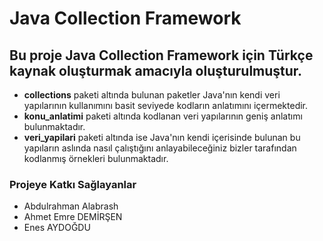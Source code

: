 # **Java Collection Framework**

## **Bu proje Java Collection Framework için Türkçe kaynak oluşturmak amacıyla oluşturulmuştur.**

- **collections** paketi altında bulunan paketler Java'nın kendi veri yapılarının kullanımını basit seviyede kodların anlatımını içermektedir.
- **konu_anlatimi** paketi altında kodlanan veri yapılarının geniş anlatımı bulunmaktadır.
- **veri_yapilari** paketi altında ise Java'nın kendi içerisinde bulunan bu yapıların aslında nasıl çalıştığını anlayabileceğiniz bizler tarafından kodlanmış örnekleri bulunmaktadır.

### **Projeye Katkı Sağlayanlar**
- Abdulrahman Alabrash
- Ahmet Emre DEMİRŞEN
- Enes AYDOĞDU